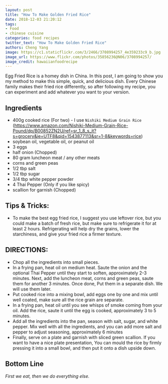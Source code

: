 ```yaml
---
layout: post
title: "How To Make Golden Fried Rice"
date: 2018-12-03 21:20:12
tags:
- Food
- chinese cuisine
categories: food recipes
twitter_text: "How To Make Golden Fried Rice"
authors: Cheng Yang
image: https://c1.staticflickr.com/3/2466/3708994257_4e359233c9_b.jpg
image_url: https://www.flickr.com/photos/35856236@N06/3708994257/
image_credit: hawaiianfoodrecipe
---
```


Egg Fried Rice is a homey dish in China. In this post, I am going to show you my method to make this simple, quick, and delicious dish. Every Chinese family makes their fried rice differently, so after following my recipe, you can experiment and add whatever you want to your version.

## Ingredients
- 400g cooked rice (For two) - I use `Nishiki Medium Grain Rice` (https://www.amazon.com/Nishiki-Medium-Grain-Rice-Pound/dp/B00852ZN2U/ref=sr_1_8_s_it?s=grocery&ie=UTF8&qid=1543877113&sr=1-8&keywords=rice)
- soybean oil, vegetable oil, or peanut oil
- 3 eggs
- half onion (Chopped)
- 80 gram luncheon meat / any other meats
- corns and green peas
- 1/2 tbp salt
- 1/2 tbp sugar
- 3/4 tbp white pepper powder
- 4 Thai Pepper (Only if you like spicy)
- scallion for garnish (Chopped)


## Tips & Tricks:
- To make the best egg fried rice, I suggest you use leftover rice, but you could make a batch of fresh rice, but make sure to refrigerate it for at least 2 hours. Refrigerating will help dry the grains, lower the starchiness, and give your fried rice a firmer texture.

## DIRECTIONS:
- Chop all the ingredients into small pieces.
- In a frying pan, heat oil on medium heat. Saute the onion and the optional Thai Pepper until they start to soften, approximately 2-3 minutes. Next, add the luncheon meat, corns and green peas, saute them for another 3 minutes. Once done, Put them in a separate dish. We will use them later.
- Put cooked rice into a mixing bowl, add eggs one by one and mix until well coated, make sure all the rice grain are separate.
- In a frying pan, heat oil until you see whisps of smoke coming from your oil. Add the rice, saute it until the egg is cooked, approximately 3 to 5 minutes.
- Add all the ingredients into the pan, season with salt, sugar, and white pepper. Mix well with all the ingredients, and you can add more salt and pepper to adjust seasoning, approximately 6 minutes
- Finally, serve on a plate and garnish with sliced green scallion. If you want to have a nice plate presentation, You can mould the rice by firmly pressing it into a small bowl, and then put it onto a dish upside down.

## Bottom Line

*First we eat, then we do everything else.*
